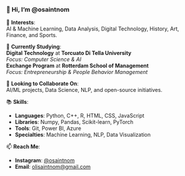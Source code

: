 ### 👋 Hi, I’m @osaintnom

👀 **Interests**:  
AI & Machine Learning, Data Analysis, Digital Technology, History, Art, Finance, and Sports.

🌱 **Currently Studying**:  
**Digital Technology** at **Torcuato Di Tella University**  
*Focus: Computer Science & AI*  
**Exchange Program** at **Rotterdam School of Management**  
*Focus: Entrepreneurship & People Behavior Management*

💼 **Looking to Collaborate On**:  
AI/ML projects, Data Science, NLP, and open-source initiatives.

📚 **Skills**:
- **Languages**: Python, C++, R, HTML, CSS, JavaScript
- **Libraries**: Numpy, Pandas, Scikit-learn, PyTorch
- **Tools**: Git, Power BI, Azure
- **Specialties**: Machine Learning, NLP, Data Visualization

📫 **Reach Me**:  
- **Instagram**: [@osaintnom](https://www.instagram.com/osaintnom/)  
- **Email**: [olisaintnom@gmail.com](mailto:olisaintnom@gmail.com)

